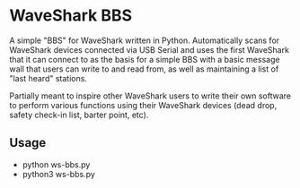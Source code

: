 # WaveShark BBS

A simple "BBS" for WaveShark written in Python.  Automatically scans for WaveShark devices connected via USB Serial and uses the first WaveShark that it can connect to as the basis for a simple BBS with a basic message wall that users can write to and read from, as well as maintaining a list of "last heard" stations.

Partially meant to inspire other WaveShark users to write their own software to perform various functions using their WaveShark devices (dead drop, safety check-in list, barter point, etc).

## Usage

* python ws-bbs.py
* python3 ws-bbs.py
